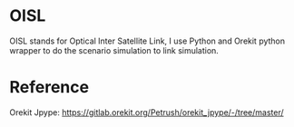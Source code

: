 # OISL

OISL stands for Optical Inter Satellite Link, I use Python and Orekit python wrapper to do the scenario simulation to link simulation.

# Reference

Orekit Jpype: https://gitlab.orekit.org/Petrush/orekit_jpype/-/tree/master/
